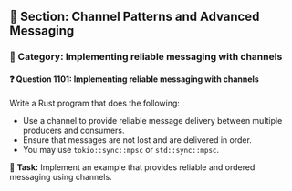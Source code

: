 ## 📘 Section: Channel Patterns and Advanced Messaging  
### 🔹 Category: Implementing reliable messaging with channels  
#### ❓ Question 1101: Implementing reliable messaging with channels

Write a Rust program that does the following:

- Use a channel to provide reliable message delivery between multiple producers and consumers.
- Ensure that messages are not lost and are delivered in order.
- You may use `tokio::sync::mpsc` or `std::sync::mpsc`.

🔧 **Task:** Implement an example that provides reliable and ordered messaging using channels.

